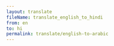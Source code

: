 ```yaml
--- 
layout: translate 
fileName: translate_english_to_hindi 
from: en
to: hi 
permalink: translate/english-to-arabic
---
```

